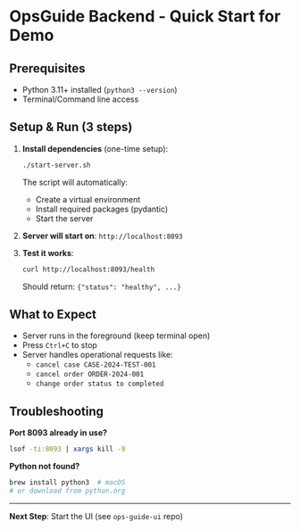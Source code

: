 # OpsGuide Backend - Quick Start for Demo

## Prerequisites
- Python 3.11+ installed (`python3 --version`)
- Terminal/Command line access

## Setup & Run (3 steps)

1. **Install dependencies** (one-time setup):
   ```bash
   ./start-server.sh
   ```
   The script will automatically:
   - Create a virtual environment
   - Install required packages (pydantic)
   - Start the server

2. **Server will start on**: `http://localhost:8093`

3. **Test it works**:
   ```bash
   curl http://localhost:8093/health
   ```
   Should return: `{"status": "healthy", ...}`

## What to Expect
- Server runs in the foreground (keep terminal open)
- Press `Ctrl+C` to stop
- Server handles operational requests like:
  - `cancel case CASE-2024-TEST-001`
  - `cancel order ORDER-2024-001`
  - `change order status to completed`

## Troubleshooting

**Port 8093 already in use?**
```bash
lsof -ti:8093 | xargs kill -9
```

**Python not found?**
```bash
brew install python3  # macOS
# or download from python.org
```

---

**Next Step**: Start the UI (see `ops-guide-ui` repo)

